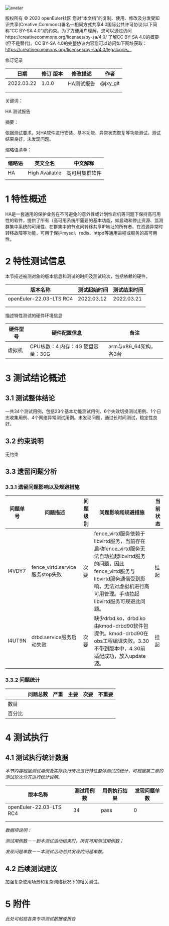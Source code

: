![avatar](../images/openEuler.png)

版权所有 © 2020  openEuler社区
 您对“本文档”的复制、使用、修改及分发受知识共享(Creative Commons)署名—相同方式共享4.0国际公共许可协议(以下简称“CC BY-SA 4.0”)的约束。为了方便用户理解，您可以通过访问https://creativecommons.org/licenses/by-sa/4.0/ 了解CC BY-SA 4.0的概要 (但不是替代)。CC BY-SA 4.0的完整协议内容您可以访问如下网址获取：https://creativecommons.org/licenses/by-sa/4.0/legalcode。

修订记录

| 日期       | 修订   版本 | 修改描述   | 作者     |
| ---------- | ----------- | ---------- | -------- |
| 2022.03.22 | 1.0.0       | HA测试报告 | @jxy_git |
|            |             |            |          |
|            |             |            |          |

 关键词： 

 HA 测试报告

摘要：

 依据测试要求，对HA软件进行安装、基本功能、异常状态恢复等功能测试。测试结果良好，未发现问题。

缩略语清单：

| 缩略语 | 英文全名       | 中文解释       |
| ------ | -------------- | -------------- |
| HA     | High Available | 高可用集群软件 |
|        |                |                |

# 1     特性概述

HA是一套通用的保护业务在不可避免的意外性或计划性宕机等问题下保持高可用性的软件，提供了所有（高可用系统所需要的基本功能，如启动和停止资源、监测群集中系统的可用性、在群集中的节点间转移共享IP地址的所有者、在资源异常时转移故障等功能，可用于保护mysql、redis、httpd等通用进程或服务的高可用性。

# 2     特性测试信息

本节描述被测对象的版本信息和测试的时间及测试轮次，包括依赖的硬件。

| 版本名称                | 测试起始时间 | 测试结束时间 |
| ----------------------- | ------------ | ------------ |
| openEuler-22.03-LTS RC4 | 2022.03.12   | 2022.03.21   |
|                         |              |              |
|                         |              |              |

描述特性测试的硬件环境信息

| 硬件型号 | 硬件配置信息                      | 备注                   |
| -------- | --------------------------------- | ---------------------- |
| 虚拟机   | CPU核数：4 内存：4G 硬盘容量：30G | arm与x86_64架构，各3台 |

# 3     测试结论概述

## 3.1   测试整体结论

一共34个测试用例，包括23个基本功能测试用例、6个失效切换测试用例、1个日志收集用例、4个网络异常测试用例。未发现问题，通过长时间测试，稳定性良好。

## 3.2   约束说明

无约束

## 3.3   遗留问题分析

### 3.3.1 遗留问题影响以及规避措施

| 问题单号 | 问题描述                        | 问题级别 | 问题影响和规避措施                                           | 当前状态 |
| -------- | ------------------------------- | -------- | ------------------------------------------------------------ | -------- |
| I4VDY7   | fence_virtd.service服务stop失败 | 次要     | fence_virtd服务依赖于libvirtd服务，当前存在启动fence_virtd服务无法自动拉起libvirtd服务的问题，因此fence_virtd服务与libvirtd服务通信受到影响，无法对虚拟机进行高可用管理。手动拉起libvirtd服务可规避此问题。 | 挂起     |
| I4UT9N   | drbd.service服务启动失败        | 次要     | 缺少drbd.ko，drbd.ko由kmod-drbd90软件包提供。kmod-drbd90在obs工程编译失败。3.30不带到版本中，4.30前适配成功，放入update源。 | 挂起     |

### 3.3.2 问题统计

|        | 问题总数 | 严重 | 主要 | 次要 | 不重要 |
| ------ | -------- | ---- | ---- | ---- | ------ |
| 数目   |          |      |      |      |        |
| 百分比 |          |      |      |      |        |

# 4     测试执行

## 4.1   测试执行统计数据

*本节内容根据测试用例及实际执行情况进行特性整体测试的统计，可根据第二章的测试轮次分开进行统计说明。*

| 版本名称                | 测试用例数 | 用例执行结果 | 发现问题单数 |
| ----------------------- | ---------- | ------------ | ------------ |
| openEuler-22.03-LTS RC4 | 34         | pass         | 0            |
|                         |            |              |              |
|                         |            |              |              |

*数据项说明：*

*测试用例数－－到本测试活动结束时，所有可用测试用例数；*

*发现问题单数－－本测试活动总共发现的问题单数。*

## 4.2   后续测试建议

加强复杂使用场景和复杂网络状况下的相关测试。

# 5     附件

*此处可粘贴各类专项测试数据或报告*

 



 

 
